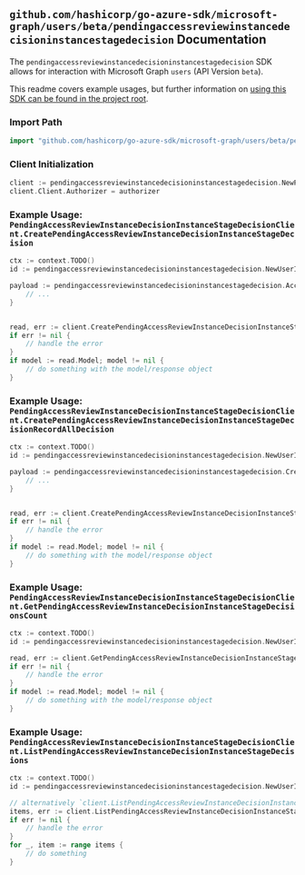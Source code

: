 
## `github.com/hashicorp/go-azure-sdk/microsoft-graph/users/beta/pendingaccessreviewinstancedecisioninstancestagedecision` Documentation

The `pendingaccessreviewinstancedecisioninstancestagedecision` SDK allows for interaction with Microsoft Graph `users` (API Version `beta`).

This readme covers example usages, but further information on [using this SDK can be found in the project root](https://github.com/hashicorp/go-azure-sdk/tree/main/docs).

### Import Path

```go
import "github.com/hashicorp/go-azure-sdk/microsoft-graph/users/beta/pendingaccessreviewinstancedecisioninstancestagedecision"
```


### Client Initialization

```go
client := pendingaccessreviewinstancedecisioninstancestagedecision.NewPendingAccessReviewInstanceDecisionInstanceStageDecisionClientWithBaseURI("https://graph.microsoft.com")
client.Client.Authorizer = authorizer
```


### Example Usage: `PendingAccessReviewInstanceDecisionInstanceStageDecisionClient.CreatePendingAccessReviewInstanceDecisionInstanceStageDecision`

```go
ctx := context.TODO()
id := pendingaccessreviewinstancedecisioninstancestagedecision.NewUserIdPendingAccessReviewInstanceIdDecisionIdInstanceStageID("userId", "accessReviewInstanceId", "accessReviewInstanceDecisionItemId", "accessReviewStageId")

payload := pendingaccessreviewinstancedecisioninstancestagedecision.AccessReviewInstanceDecisionItem{
	// ...
}


read, err := client.CreatePendingAccessReviewInstanceDecisionInstanceStageDecision(ctx, id, payload, pendingaccessreviewinstancedecisioninstancestagedecision.DefaultCreatePendingAccessReviewInstanceDecisionInstanceStageDecisionOperationOptions())
if err != nil {
	// handle the error
}
if model := read.Model; model != nil {
	// do something with the model/response object
}
```


### Example Usage: `PendingAccessReviewInstanceDecisionInstanceStageDecisionClient.CreatePendingAccessReviewInstanceDecisionInstanceStageDecisionRecordAllDecision`

```go
ctx := context.TODO()
id := pendingaccessreviewinstancedecisioninstancestagedecision.NewUserIdPendingAccessReviewInstanceIdDecisionIdInstanceStageID("userId", "accessReviewInstanceId", "accessReviewInstanceDecisionItemId", "accessReviewStageId")

payload := pendingaccessreviewinstancedecisioninstancestagedecision.CreatePendingAccessReviewInstanceDecisionInstanceStageDecisionRecordAllDecisionRequest{
	// ...
}


read, err := client.CreatePendingAccessReviewInstanceDecisionInstanceStageDecisionRecordAllDecision(ctx, id, payload, pendingaccessreviewinstancedecisioninstancestagedecision.DefaultCreatePendingAccessReviewInstanceDecisionInstanceStageDecisionRecordAllDecisionOperationOptions())
if err != nil {
	// handle the error
}
if model := read.Model; model != nil {
	// do something with the model/response object
}
```


### Example Usage: `PendingAccessReviewInstanceDecisionInstanceStageDecisionClient.GetPendingAccessReviewInstanceDecisionInstanceStageDecisionsCount`

```go
ctx := context.TODO()
id := pendingaccessreviewinstancedecisioninstancestagedecision.NewUserIdPendingAccessReviewInstanceIdDecisionIdInstanceStageID("userId", "accessReviewInstanceId", "accessReviewInstanceDecisionItemId", "accessReviewStageId")

read, err := client.GetPendingAccessReviewInstanceDecisionInstanceStageDecisionsCount(ctx, id, pendingaccessreviewinstancedecisioninstancestagedecision.DefaultGetPendingAccessReviewInstanceDecisionInstanceStageDecisionsCountOperationOptions())
if err != nil {
	// handle the error
}
if model := read.Model; model != nil {
	// do something with the model/response object
}
```


### Example Usage: `PendingAccessReviewInstanceDecisionInstanceStageDecisionClient.ListPendingAccessReviewInstanceDecisionInstanceStageDecisions`

```go
ctx := context.TODO()
id := pendingaccessreviewinstancedecisioninstancestagedecision.NewUserIdPendingAccessReviewInstanceIdDecisionIdInstanceStageID("userId", "accessReviewInstanceId", "accessReviewInstanceDecisionItemId", "accessReviewStageId")

// alternatively `client.ListPendingAccessReviewInstanceDecisionInstanceStageDecisions(ctx, id, pendingaccessreviewinstancedecisioninstancestagedecision.DefaultListPendingAccessReviewInstanceDecisionInstanceStageDecisionsOperationOptions())` can be used to do batched pagination
items, err := client.ListPendingAccessReviewInstanceDecisionInstanceStageDecisionsComplete(ctx, id, pendingaccessreviewinstancedecisioninstancestagedecision.DefaultListPendingAccessReviewInstanceDecisionInstanceStageDecisionsOperationOptions())
if err != nil {
	// handle the error
}
for _, item := range items {
	// do something
}
```
